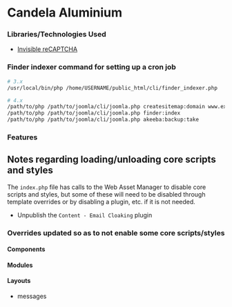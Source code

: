 # Candela Aluminium #

### Libraries/Technologies Used ###

* [Invisible reCAPTCHA](https://www.google.com/recaptcha)

### Finder indexer command for setting up a cron job

```bash
# 3.x
/usr/local/bin/php /home/USERNAME/public_html/cli/finder_indexer.php

# 4.x
/path/to/php /path/to/joomla/cli/joomla.php createsitemap:domain www.example.com
/path/to/php /path/to/joomla/cli/joomla.php finder:index
/path/to/php /path/to/joomla/cli/joomla.php akeeba:backup:take
```

### Features ###

## Notes regarding loading/unloading core scripts and styles

The `index.php` file has calls to the Web Asset Manager to disable core scripts and styles, but some of these will need to be disabled through template overrides or by disabling a plugin, etc. if it is not needed.

* Unpublish the `Content - Email Cloaking` plugin

### Overrides updated so as to not enable some core scripts/styles

#### Components

#### Modules

#### Layouts

* messages
